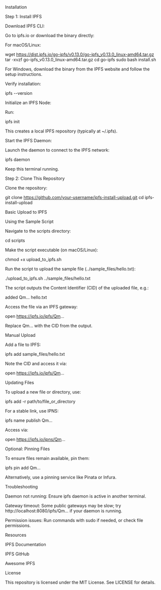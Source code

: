 Installation

Step 1: Install IPFS





Download IPFS CLI:





Go to ipfs.io or download the binary directly:





For macOS/Linux:

wget https://dist.ipfs.io/go-ipfs/v0.13.0/go-ipfs_v0.13.0_linux-amd64.tar.gz
tar -xvzf go-ipfs_v0.13.0_linux-amd64.tar.gz
cd go-ipfs
sudo bash install.sh



For Windows, download the binary from the IPFS website and follow the setup instructions.



Verify installation:

ipfs --version



Initialize an IPFS Node:





Run:

ipfs init



This creates a local IPFS repository (typically at ~/.ipfs).



Start the IPFS Daemon:





Launch the daemon to connect to the IPFS network:

ipfs daemon



Keep this terminal running.

Step 2: Clone This Repository





Clone the repository:

git clone https://github.com/your-username/ipfs-install-upload.git
cd ipfs-install-upload

Basic Upload to IPFS

Using the Sample Script





Navigate to the scripts directory:

cd scripts



Make the script executable (on macOS/Linux):

chmod +x upload_to_ipfs.sh



Run the script to upload the sample file (../sample_files/hello.txt):

./upload_to_ipfs.sh ../sample_files/hello.txt



The script outputs the Content Identifier (CID) of the uploaded file, e.g.:

added Qm... hello.txt



Access the file via an IPFS gateway:

open https://ipfs.io/ipfs/Qm...

Replace Qm... with the CID from the output.

Manual Upload





Add a file to IPFS:

ipfs add sample_files/hello.txt



Note the CID and access it via:

open https://ipfs.io/ipfs/Qm...

Updating Files





To upload a new file or directory, use:

ipfs add -r path/to/file_or_directory



For a stable link, use IPNS:

ipfs name publish Qm...

Access via:

open https://ipfs.io/ipns/Qm...

Optional: Pinning Files





To ensure files remain available, pin them:

ipfs pin add Qm...



Alternatively, use a pinning service like Pinata or Infura.

Troubleshooting





Daemon not running: Ensure ipfs daemon is active in another terminal.



Gateway timeout: Some public gateways may be slow; try http://localhost:8080/ipfs/Qm... if your daemon is running.



Permission issues: Run commands with sudo if needed, or check file permissions.

Resources





IPFS Documentation



IPFS GitHub



Awesome IPFS

License

This repository is licensed under the MIT License. See LICENSE for details.
